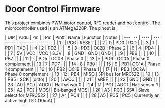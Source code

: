 Door Control Firmware
=====================

This project combines PWM motor control, RFC reader and bolt control.
The microcontroller used is an ATMega328P. The pinout is:

| DIP | Ardu | Pin  |
| Pin | Pin# | Name | Function | Notes                               |
| --- |  --  | ---- | -------- | -----------------                   |
|   1 |      | PC6  | RESET    |                                     |
|   2 |   0  | PD0  | RXD      |                                     |
|   3 |   1  | PD1  | TXD      |                                     |
|   4 |   2  | PD2  |          |                                     |
|   5 |   3  | PD3  | OC2B     | Phase 2                             |
|   6 |   4  | PD4  |          |                                     |
|   7 |  5V  | VCC  | VCC      | 3.3V                                |
|   8 | GND  | GND  | GND      |                                     |
|   9 |      | PB6  |          |                                     |
|  10 |      | PB7  |          |                                     |
|  11 |   5  | PD5  | OC0B     | Phase 0                             |
|  12 |   6  | PD6  | OC0A     | Phase 0 complement                  |
|  13 |   7  | PD7  |          |                                     |
|  14 |   8  | PB0  |          |                                     |
|  15 |   9  | PB1  | OC1A     | Phase 1 complement                  |
|  16 |  10  | PB2  | OC1B     | Phase 1                             |
|  17 |  11  | PB3  | OC2A     | Phase 0 complement                  |
|  18 |  12  | PB4  | MISO     | SPI bus for MRC522                  |
|  19 |  13  | PB5  | SCK      | (ditto)                             |
|  20 |      | AVCC |          |                                     |
|  21 |      | AREF |          |                                     |
|  22 | GND  | GND  |          |                                     |
|  23 |  A0  | PC0  | ADC0     | Hall sensor 0                       |
|  24 |  A1  | PC1  | ADC1     | Hall sensor 1                       |
|  25 |  A2  | PC2  | MOSI     | Bit-banged MOSI                     |
|  26 |  A3  | PC3  | SS#      | Slave select for MFRC522            |
|  27 |  A4  | PC4  |          |                                     |
|  28 |  A5  | PC5  | PC5      | Currently an active high LED (10mA) |



